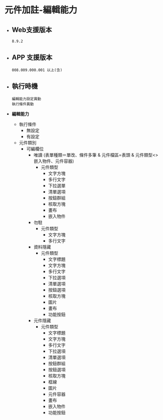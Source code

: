 # 元件加註-編輯能力

* ## Web支援版本
  
      8.9.2

* ## APP 支援版本

      008.009.000.001 以上(含)

* ## 執行時機

      編輯能力設定異動
      執行條件異動

* __編輯能力__
  * 執行條件
    * 無設定
    * 有設定
  * 元件類別
    * 可編欄位
      * 唯讀 (表單種類＝單改、條件多筆 & 元件檔區=表頭 & 元件類型<>嵌入物件、元件容器)
        * 元件類型
          * 文字方塊
          * 多行文字
          * 下拉選單
          * 清單選項
          * 按鈕群組
          * 核取方塊
          * 畫布
          * 嵌入物件
      * 勿駐
        * 元件類型
          * 文字方塊
          * 多行文字
      * 資料隱藏
        * 元件類型
          * 文字標題
          * 文字方塊
          * 多行文字
          * 下拉選項
          * 清單選項
          * 按鈕選項
          * 核取方塊
          * 圖片
          * 畫布
          * 功能按鈕
      * 元件隱藏
        * 元件類型
          * 文字標題
          * 文字方塊
          * 多行文字
          * 下拉選項
          * 清單選項
          * 按鈕群組
          * 按鈕選項
          * 核取方塊
          * 框線
          * 圖片
          * 元件容器
          * 畫布
          * 嵌入物件
          * 功能按鈕
